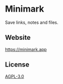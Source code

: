 # Minimark

Save links, notes and files.

## Website

https://minimark.app

## License

[AGPL-3.0](LICENSE)
